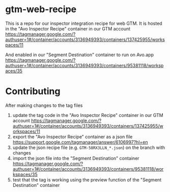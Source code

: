 # gtm-web-recipe

This is a repo for our inspector integration recipe for web GTM. It is hosted in the "Avo Inspector Recipe" container in our GTM account 
https://tagmanager.google.com/?authuser=1#/container/accounts/3136949393/containers/137425955/workspaces/11

And enabled in our "Segment Destination" container to run on Avo.app
https://tagmanager.google.com/?authuser=1#/container/accounts/3136949393/containers/95381118/workspaces/35

# Contributing

After making changes to the tag files

1. update the tag code in the "Avo Inspector Recipe" container in our GTM account
https://tagmanager.google.com/?authuser=1#/container/accounts/3136949393/containers/137425955/workspaces/11
2. export the "Avo Inspector Recipe" container as a json file https://support.google.com/tagmanager/answer/6106997?hl=en
3. update the json recipe file (e.g. `GTM-58RX3LLN_*.json`) on the branch with changes
4. import the json file into the "Segment Destination" container
https://tagmanager.google.com/?authuser=1#/container/accounts/3136949393/containers/95381118/workspaces/35
5. test that the tag is working using the preview function of the "Segment Destination" container
